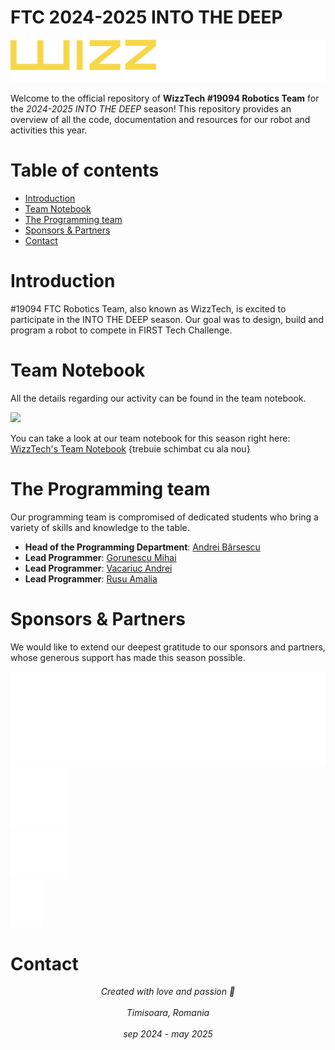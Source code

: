 # FTC 2024-2025 INTO THE DEEP

<img src="images/wizztech-logo-text-2023-2024.png" style="width: 600px">

Welcome to the official repository of **WizzTech #19094 Robotics Team** for the _2024-2025 INTO THE DEEP_ season! This repository provides an overview of all the code, documentation and resources for our robot and activities this year.

# Table of contents

- [Introduction](#introduction)
- [Team Notebook](#team-notebook)
- [The Programming team](#the-programming-team)
- [Sponsors & Partners](#sponsors--partners)
- [Contact](#contact)

# Introduction

#19094 FTC Robotics Team, also known as WizzTech, is excited to participate in the INTO THE DEEP season. Our goal was to design, build and program a robot to compete in FIRST Tech Challenge.

# Team Notebook

All the details regarding our activity can be found in the team notebook.

<img src="images/CCR-0216.jpg" style="height: 600px">

You can take a look at our team notebook for this season right here: [WizzTech's Team Notebook](https://drive.google.com/file/d/1dHoYdEmT_0_Q6Z_s5RLlCmxhCNO6oM1o/view?usp=sharing) {trebuie schimbat cu ala nou}

# The Programming team

Our programming team is compromised of dedicated students who bring a variety of skills and knowledge to the table.

- **Head of the Programming Department**: [Andrei Bârsescu](https://github.com/AndreiB02)
- **Lead Programmer**: [Gorunescu Mihai](https://github.com/mihai888nextlab)
- **Lead Programmer**: [Vacariuc Andrei](https://github.com/AndreiV4332)
- **Lead Programmer**: [Rusu Amalia](https://github.com/ami048)

# Sponsors & Partners

We would like to extend our deepest gratitude to our sponsors and partners, whose generous support has made this season possible.

<img src="images/endava-no_bg-new-logo-white_.png" style="height: 150px"> <br>
<img src="images/eps-programming-logo.png" style="height: 100px"> <br>
<img src="images/one-source-logo-white.png" style="height: 75px"> <br>
<img src="images/tmc-logo-white.png" style="height: 75px"> <br>

# Contact

<center style="font-style: italic;"> Created with love and passion 💜 </center> <br>
<center style="font-style: italic;"> Timisoara, Romania </center> <br>
<center style="font-style: italic;"> sep 2024 - may 2025 </center> <br>
